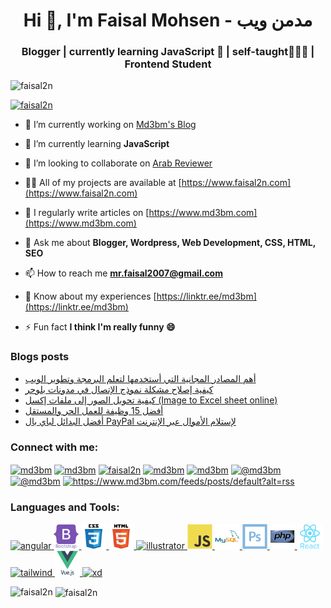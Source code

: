 <h1 align="center">Hi 👋, I'm Faisal Mohsen - مدمن ويب</h1>
<h3 align="center">Blogger | currently learning JavaScript 💙 | self-taught👩🏻‍💻 | Frontend Student</h3>

<p align="left"> <img src="https://komarev.com/ghpvc/?username=faisal2n&label=Profile%20views&color=0e75b6&style=flat" alt="faisal2n" /> </p>

<p align="left"> <a href="https://twitter.com/faisal2n" target="blank"><img src="https://img.shields.io/twitter/follow/faisal2n?logo=twitter&style=for-the-badge" alt="faisal2n" /></a> </p>

- 🔭 I’m currently working on [Md3bm's Blog](https://www.md3bm.com)

- 🌱 I’m currently learning **JavaScript**

- 👯 I’m looking to collaborate on [Arab Reviewer](https://www.arab-reviewer.com/)

- 👨‍💻 All of my projects are available at [https://www.faisal2n.com](https://www.faisal2n.com)

- 📝 I regularly write articles on [https://www.md3bm.com](https://www.md3bm.com)

- 💬 Ask me about **Blogger, Wordpress, Web Development, CSS, HTML, SEO**

- 📫 How to reach me **mr.faisal2007@gmail.com**

- 📄 Know about my experiences [https://linktr.ee/md3bm](https://linktr.ee/md3bm)

- ⚡ Fun fact **I think I'm really funny  😄**

### Blogs posts
<!-- BLOG-POST-LIST:START -->
- [أهم المصادر المجانية التي أستخدمها لتعلم البرمجة وتطوير الويب](https://www.md3bm.com/2022/08/top-resources-i-use-as-a-self-taught-web-developer.html)
- [كيفية إصلاح مشكلة نموذج الإتصال في مدونات بلوحر](https://www.faisal2n.com/2022/08/how-to-fix-default-contact-form-in-blogger.html)
- [كيفية تحويل الصور إلى ملفات إكسل &lpar;Image to Excel sheet online&rpar;](https://www.md3bm.com/2022/08/how-to-convert-images-to-excel-sheets-online.html)
- [أفضل 15 وظيفة للعمل الحر والمستقل](https://www.arab-reviewer.com/%d8%a3%d9%81%d8%b6%d9%84-15-%d9%88%d8%b8%d9%8a%d9%81%d8%a9-%d9%84%d9%84%d8%b9%d9%85%d9%84-%d8%a7%d9%84%d8%ad%d8%b1/)
- [أفضل البدائل لباي بال PayPal لإستلام الأموال عبر الإنترنت](https://www.md3bm.com/2022/08/best-paypal-alternatives.html)
<!-- BLOG-POST-LIST:END -->

<h3 align="left">Connect with me:</h3>
<p align="left">
<a href="https://codepen.io/md3bm" target="blank"><img align="center" src="https://raw.githubusercontent.com/rahuldkjain/github-profile-readme-generator/master/src/images/icons/Social/codepen.svg" alt="md3bm" height="30" width="40" /></a>
<a href="https://dev.to/md3bm" target="blank"><img align="center" src="https://raw.githubusercontent.com/rahuldkjain/github-profile-readme-generator/master/src/images/icons/Social/devto.svg" alt="md3bm" height="30" width="40" /></a>
<a href="https://twitter.com/faisal2n" target="blank"><img align="center" src="https://raw.githubusercontent.com/rahuldkjain/github-profile-readme-generator/master/src/images/icons/Social/twitter.svg" alt="faisal2n" height="30" width="40" /></a>
<a href="https://linkedin.com/in/md3bm" target="blank"><img align="center" src="https://raw.githubusercontent.com/rahuldkjain/github-profile-readme-generator/master/src/images/icons/Social/linked-in-alt.svg" alt="md3bm" height="30" width="40" /></a>
<a href="https://fb.com/md3bm" target="blank"><img align="center" src="https://raw.githubusercontent.com/rahuldkjain/github-profile-readme-generator/master/src/images/icons/Social/facebook.svg" alt="md3bm" height="30" width="40" /></a>
<a href="https://hashnode.com/@md3bm" target="blank"><img align="center" src="https://raw.githubusercontent.com/rahuldkjain/github-profile-readme-generator/master/src/images/icons/Social/hashnode.svg" alt="@md3bm" height="30" width="40" /></a>
<a href="https://medium.com/@md3bm" target="blank"><img align="center" src="https://raw.githubusercontent.com/rahuldkjain/github-profile-readme-generator/master/src/images/icons/Social/medium.svg" alt="@md3bm" height="30" width="40" /></a>
<a href="/https://www.md3bm.com/feeds/posts/default?alt=rss" target="blank"><img align="center" src="https://raw.githubusercontent.com/rahuldkjain/github-profile-readme-generator/master/src/images/icons/Social/rss.svg" alt="https://www.md3bm.com/feeds/posts/default?alt=rss" height="30" width="40" /></a>
</p>

<h3 align="left">Languages and Tools:</h3>
<p align="left"> <a href="https://angular.io" target="_blank" rel="noreferrer"> <img src="https://angular.io/assets/images/logos/angular/angular.svg" alt="angular" width="40" height="40"/> </a> <a href="https://getbootstrap.com" target="_blank" rel="noreferrer"> <img src="https://raw.githubusercontent.com/devicons/devicon/master/icons/bootstrap/bootstrap-plain-wordmark.svg" alt="bootstrap" width="40" height="40"/> </a> <a href="https://www.w3schools.com/css/" target="_blank" rel="noreferrer"> <img src="https://raw.githubusercontent.com/devicons/devicon/master/icons/css3/css3-original-wordmark.svg" alt="css3" width="40" height="40"/> </a> <a href="https://www.w3.org/html/" target="_blank" rel="noreferrer"> <img src="https://raw.githubusercontent.com/devicons/devicon/master/icons/html5/html5-original-wordmark.svg" alt="html5" width="40" height="40"/> </a> <a href="https://www.adobe.com/in/products/illustrator.html" target="_blank" rel="noreferrer"> <img src="https://www.vectorlogo.zone/logos/adobe_illustrator/adobe_illustrator-icon.svg" alt="illustrator" width="40" height="40"/> </a> <a href="https://developer.mozilla.org/en-US/docs/Web/JavaScript" target="_blank" rel="noreferrer"> <img src="https://raw.githubusercontent.com/devicons/devicon/master/icons/javascript/javascript-original.svg" alt="javascript" width="40" height="40"/> </a> <a href="https://www.mysql.com/" target="_blank" rel="noreferrer"> <img src="https://raw.githubusercontent.com/devicons/devicon/master/icons/mysql/mysql-original-wordmark.svg" alt="mysql" width="40" height="40"/> </a> <a href="https://www.photoshop.com/en" target="_blank" rel="noreferrer"> <img src="https://raw.githubusercontent.com/devicons/devicon/master/icons/photoshop/photoshop-line.svg" alt="photoshop" width="40" height="40"/> </a> <a href="https://www.php.net" target="_blank" rel="noreferrer"> <img src="https://raw.githubusercontent.com/devicons/devicon/master/icons/php/php-original.svg" alt="php" width="40" height="40"/> </a> <a href="https://reactjs.org/" target="_blank" rel="noreferrer"> <img src="https://raw.githubusercontent.com/devicons/devicon/master/icons/react/react-original-wordmark.svg" alt="react" width="40" height="40"/> </a> <a href="https://tailwindcss.com/" target="_blank" rel="noreferrer"> <img src="https://www.vectorlogo.zone/logos/tailwindcss/tailwindcss-icon.svg" alt="tailwind" width="40" height="40"/> </a> <a href="https://vuejs.org/" target="_blank" rel="noreferrer"> <img src="https://raw.githubusercontent.com/devicons/devicon/master/icons/vuejs/vuejs-original-wordmark.svg" alt="vuejs" width="40" height="40"/> </a> <a href="https://www.adobe.com/products/xd.html" target="_blank" rel="noreferrer"> <img src="https://cdn.worldvectorlogo.com/logos/adobe-xd.svg" alt="xd" width="40" height="40"/> </a> </p>

<p><img align="left" src="https://github-readme-stats.vercel.app/api/top-langs?username=faisal2n&show_icons=true&locale=en&layout=compact" alt="faisal2n" /></p>

<p>&nbsp;<img align="center" src="https://github-readme-stats.vercel.app/api?username=faisal2n&show_icons=true&locale=en" alt="faisal2n" /></p>

<!--
**faisal2n/faisal2n** is a ✨ _special_ ✨ repository because its `README.md` (this file) appears on your GitHub profile.
-->

